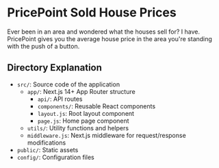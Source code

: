 # PricePoint Sold House Prices

Ever been in an area and wondered what the houses sell for? I have. PricePoint gives you the average house price in the area you're standing with the push of a button.

## Directory Explanation

- `src/`: Source code of the application
  - `app/`: Next.js 14+ App Router structure
    - `api/`: API routes
    - `components/`: Reusable React components
    - `layout.js`: Root layout component
    - `page.js`: Home page component
  - `utils/`: Utility functions and helpers
  - `middleware.js`: Next.js middleware for request/response modifications
- `public/`: Static assets
- `config/`: Configuration files
